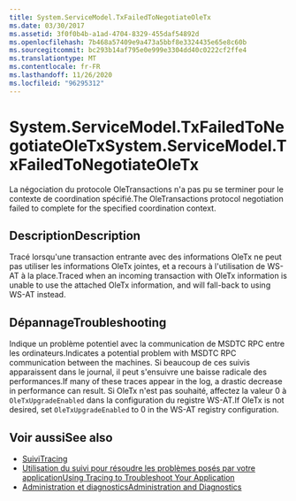 ```yaml
---
title: System.ServiceModel.TxFailedToNegotiateOleTx
ms.date: 03/30/2017
ms.assetid: 3f0f0b4b-a1ad-4704-8329-455daf54892d
ms.openlocfilehash: 7b468a57409e9a473a5bbf8e3324435e65e8c60b
ms.sourcegitcommit: bc293b14af795e0e999e3304dd40c0222cf2ffe4
ms.translationtype: MT
ms.contentlocale: fr-FR
ms.lasthandoff: 11/26/2020
ms.locfileid: "96295312"
---
```

# <a name="systemservicemodeltxfailedtonegotiateoletx"></a><span data-ttu-id="b74a4-102">System.ServiceModel.TxFailedToNegotiateOleTx</span><span class="sxs-lookup"><span data-stu-id="b74a4-102">System.ServiceModel.TxFailedToNegotiateOleTx</span></span>

<span data-ttu-id="b74a4-103">La négociation du protocole OleTransactions n'a pas pu se terminer pour le contexte de coordination spécifié.</span><span class="sxs-lookup"><span data-stu-id="b74a4-103">The OleTransactions protocol negotiation failed to complete for the specified coordination context.</span></span>  
  
## <a name="description"></a><span data-ttu-id="b74a4-104">Description</span><span class="sxs-lookup"><span data-stu-id="b74a4-104">Description</span></span>  

 <span data-ttu-id="b74a4-105">Tracé lorsqu'une transaction entrante avec des informations OleTx ne peut pas utiliser les informations OleTx jointes, et a recours à l'utilisation de WS-AT à la place.</span><span class="sxs-lookup"><span data-stu-id="b74a4-105">Traced when an incoming transaction with OleTx information is unable to use the attached OleTx information, and will fall-back to using WS-AT instead.</span></span>  
  
## <a name="troubleshooting"></a><span data-ttu-id="b74a4-106">Dépannage</span><span class="sxs-lookup"><span data-stu-id="b74a4-106">Troubleshooting</span></span>  

 <span data-ttu-id="b74a4-107">Indique un problème potentiel avec la communication de MSDTC RPC entre les ordinateurs.</span><span class="sxs-lookup"><span data-stu-id="b74a4-107">Indicates a potential problem with MSDTC RPC communication between the machines.</span></span> <span data-ttu-id="b74a4-108">Si beaucoup de ces suivis apparaissent dans le journal, il peut s'ensuivre une baisse radicale des performances.</span><span class="sxs-lookup"><span data-stu-id="b74a4-108">If many of these traces appear in the log, a drastic decrease in performance can result.</span></span>  <span data-ttu-id="b74a4-109">Si OleTx n'est pas souhaité, affectez la valeur 0 à `OleTxUpgradeEnabled` dans la configuration du registre WS-AT.</span><span class="sxs-lookup"><span data-stu-id="b74a4-109">If OleTx is not desired, set `OleTxUpgradeEnabled` to 0 in the WS-AT registry configuration.</span></span>  
  
## <a name="see-also"></a><span data-ttu-id="b74a4-110">Voir aussi</span><span class="sxs-lookup"><span data-stu-id="b74a4-110">See also</span></span>

- [<span data-ttu-id="b74a4-111">Suivi</span><span class="sxs-lookup"><span data-stu-id="b74a4-111">Tracing</span></span>](index.md)
- [<span data-ttu-id="b74a4-112">Utilisation du suivi pour résoudre les problèmes posés par votre application</span><span class="sxs-lookup"><span data-stu-id="b74a4-112">Using Tracing to Troubleshoot Your Application</span></span>](using-tracing-to-troubleshoot-your-application.md)
- [<span data-ttu-id="b74a4-113">Administration et diagnostics</span><span class="sxs-lookup"><span data-stu-id="b74a4-113">Administration and Diagnostics</span></span>](../index.md)
